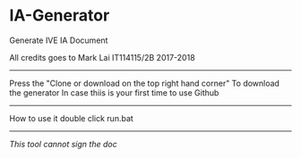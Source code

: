# IA-Generator

Generate IVE IA Document

All credits goes to Mark Lai IT114115/2B 2017-2018

********************************************************************
Press the "Clone or download on the top right hand corner"
To download the generator
In case thiis is your first time to use Github
********************************************************************
How to use it
double click run.bat
********************************************************************

*This tool cannot sign the doc*
